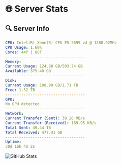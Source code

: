 # 🌐 Server Stats
## 🔍 Server Info
```yaml
CPU: Intel(R) Xeon(R) CPU E5-2699 v4 @ 1288.92MHz
CPU Usage: 1.60%
Cores: 44P | 88T
-----------------------------------
Memory:
Current Usage: 124.88 GB/503.74 GB
Available: 375.40 GB
-----------------------------------
Disk:
Current Usage: 108.90 GB/1.71 TB
Free: 1.52 TB
-----------------------------------
GPU:
No GPU detected
-----------------------------------
Network:
Current Transfer (Sent): 38.20 MB/s
Current Transfer (Received): 169.95 KB/s
Total Sent: 49.44 TB
Total Received: 477.41 GB
-----------------------------------
Uptime:
30d 16h 4m 2s
```
![GitHub Stats](https://img.shields.io/badge/Updated-2025-04-07_13:26:51-blue)